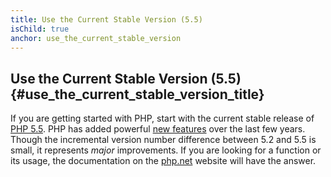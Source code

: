 ```yaml
---
title: Use the Current Stable Version (5.5)
isChild: true
anchor: use_the_current_stable_version
---
```


## Use the Current Stable Version (5.5) {#use_the_current_stable_version_title}

If you are getting started with PHP, start with the current stable release of [PHP 5.5][php-release]. PHP has added powerful [new features](#language_highlights) over the last few years. Though the incremental version number difference between 5.2 and 5.5 is small, it represents _major_ improvements. If you are looking for a function or its usage, the documentation on the [php.net][php-docs] website will have the answer.

[php-release]: http://www.php.net/downloads.php
[php-docs]: http://www.php.net/manual/en/
